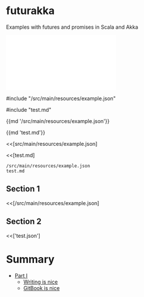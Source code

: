 # futurakka
Examples with futures and promises in Scala and Akka

![futurakka](/src/main/resources/example.json?raw=true "example")

#include "/src/main/resources/example.json"

#include "test.md"

{{md '/src/main/resources/example.json'}} 

{{md 'test.md'}} 

<<[src/main/resources/example.json]

<<[test.md]

```include
/src/main/resources/example.json
test.md
```

## Section 1

<<[/src/main/resources/example.json]

## Section 2

<<['test.json']

# Summary

* [Part I](test.md)
    * [Writing is nice](part1/writing.md)
    * [GitBook is nice](src/main/resources/example.json)
